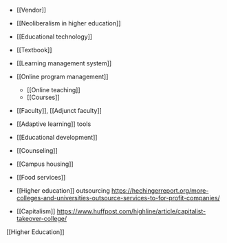   - [[Vendor]]
  -  [[Neoliberalism in higher education]]
  - [[Educational technology]]

  - [[Textbook]]
  - [[Learning management system]]
  - [[Online program management]]
      - [[Online teaching]]
      - [[Courses]]
  - [[Faculty]],  [[Adjunct faculty]]
  - [[Adaptive learning]] tools
  - [[Educational development]]
  - [[Counseling]]
  - [[Campus housing]]
  - [[Food services]]

  - [[Higher education]] outsourcing
    https://hechingerreport.org/more-colleges-and-universities-outsource-services-to-for-profit-companies/

  - [[Capitalism]]
    https://www.huffpost.com/highline/article/capitalist-takeover-college/

[[Higher Education]]